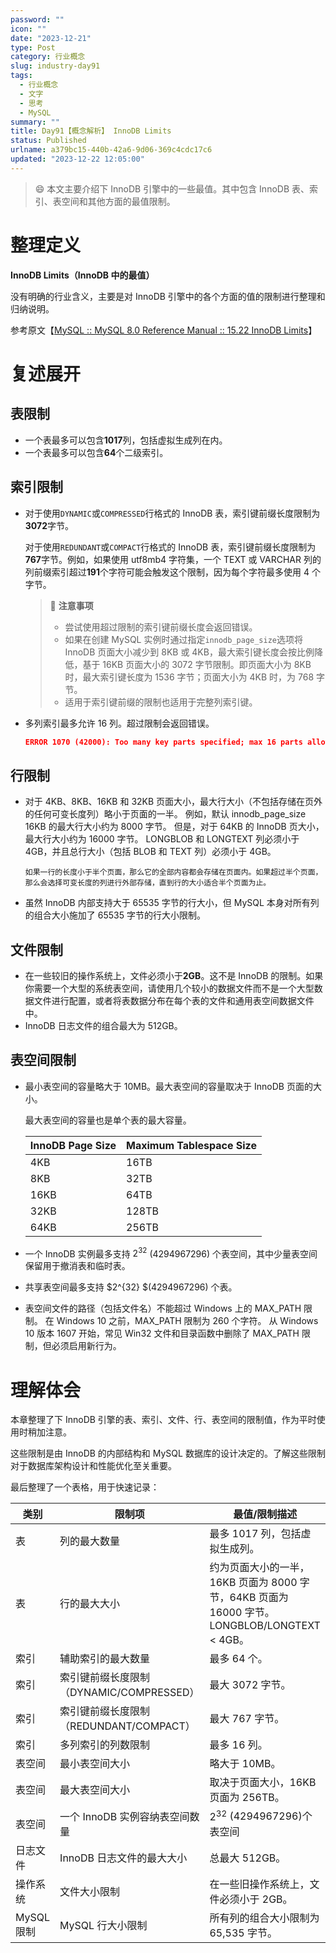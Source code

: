```yaml
---
password: ""
icon: ""
date: "2023-12-21"
type: Post
category: 行业概念
slug: industry-day91
tags:
  - 行业概念
  - 文字
  - 思考
  - MySQL
summary: ""
title: Day91【概念解析】 InnoDB Limits
status: Published
urlname: a379bc15-440b-42a6-9d06-369c4cdc17c6
updated: "2023-12-22 12:05:00"
---
```


> 😄 本文主要介绍下 InnoDB 引擎中的一些最值。其中包含 InnoDB 表、索引、表空间和其他方面的最值限制。

# 整理定义

**InnoDB Limits（InnoDB 中的最值）**

没有明确的行业含义，主要是对 InnoDB 引擎中的各个方面的值的限制进行整理和归纳说明。

参考原文【[MySQL :: MySQL 8.0 Reference Manual :: 15.22 InnoDB Limits](https://dev.mysql.com/doc/refman/8.0/en/innodb-limits.html)】

# 复述展开

## 表限制

- 一个表最多可以包含**1017**列，包括虚拟生成列在内。
- 一个表最多可以包含**64**个二级索引。

## 索引限制

- 对于使用`DYNAMIC`或`COMPRESSED`行格式的 InnoDB 表，索引键前缀长度限制为**3072**字节。

  对于使用`REDUNDANT`或`COMPACT`行格式的 InnoDB 表，索引键前缀长度限制为**767**字节。例如，如果使用 utf8mb4 字符集，一个 TEXT 或 VARCHAR 列的列前缀索引超过**191**个字符可能会触发这个限制，因为每个字符最多使用 4 个字节。

  > 🎈 **注意事项**
  >
  > - 尝试使用超过限制的索引键前缀长度会返回错误。
  > - 如果在创建 MySQL 实例时通过指定`innodb_page_size`选项将 InnoDB 页面大小减少到 8KB 或 4KB，最大索引键长度会按比例降低，基于 16KB 页面大小的 3072 字节限制。即页面大小为 8KB 时，最大索引键长度为 1536 字节；页面大小为 4KB 时，为 768 字节。
  > - 适用于索引键前缀的限制也适用于完整列索引键。

- 多列索引最多允许 16 列。超过限制会返回错误。

  ```json
  ERROR 1070 (42000): Too many key parts specified; max 16 parts allowed
  ```

## 行限制

- 对于 4KB、8KB、16KB 和 32KB 页面大小，最大行大小（不包括存储在页外的任何可变长度列）略小于页面的一半。
  例如，默认 innodb_page_size 16KB 的最大行大小约为 8000 字节。 但是，对于 64KB 的 InnoDB 页大小，最大行大小约为 16000 字节。 LONGBLOB 和 LONGTEXT 列必须小于 4GB，并且总行大小（包括 BLOB 和 TEXT 列）必须小于 4GB。

      如果一行的长度小于半个页面，那么它的全部内容都会存储在页面内。如果超过半个页面，那么会选择可变长度的列进行外部存储，直到行的大小适合半个页面为止。

- 虽然 InnoDB 内部支持大于 65535 字节的行大小，但 MySQL 本身对所有列的组合大小施加了 65535 字节的行大小限制。

## 文件限制

- 在一些较旧的操作系统上，文件必须小于**2GB**。这不是 InnoDB 的限制。如果你需要一个大型的系统表空间，请使用几个较小的数据文件而不是一个大型数据文件进行配置，或者将表数据分布在每个表的文件和通用表空间数据文件中。
- InnoDB 日志文件的组合最大为 512GB。

## 表空间限制

- 最小表空间的容量略大于 10MB。最大表空间的容量取决于 InnoDB 页面的大小。

  最大表空间的容量也是单个表的最大容量。

  | I**nnoDB Page Size** | **Maximum Tablespace Size** |
  | -------------------- | --------------------------- |
  | 4KB                  | 16TB                        |
  | 8KB                  | 32TB                        |
  | 16KB                 | 64TB                        |
  | 32KB                 | 128TB                       |
  | 64KB                 | 256TB                       |

- 一个 InnoDB 实例最多支持 $2^{32}$ (4294967296) 个表空间，其中少量表空间保留用于撤消表和临时表。
- 共享表空间最多支持 $2^{32} $(4294967296) 个表。
- 表空间文件的路径（包括文件名）不能超过 Windows 上的 MAX_PATH 限制。 在 Windows 10 之前，MAX_PATH 限制为 260 个字符。 从 Windows 10 版本 1607 开始，常见 Win32 文件和目录函数中删除了 MAX_PATH 限制，但必须启用新行为。

# 理解体会

本章整理了下 InnoDB 引擎的表、索引、文件、行、表空间的限制值，作为平时使用时稍加注意。

这些限制是由 InnoDB 的内部结构和 MySQL 数据库的设计决定的。了解这些限制对于数据库架构设计和性能优化至关重要。

最后整理了一个表格，用于快速记录：

| 类别       | 限制项                                   | 最值/限制描述                                                                                |
| ---------- | ---------------------------------------- | -------------------------------------------------------------------------------------------- |
| 表         | 列的最大数量                             | 最多 1017 列，包括虚拟生成列。                                                               |
| 表         | 行的最大大小                             | 约为页面大小的一半，16KB 页面为 8000 字节，64KB 页面为 16000 字节。LONGBLOB/LONGTEXT < 4GB。 |
| 索引       | 辅助索引的最大数量                       | 最多 64 个。                                                                                 |
| 索引       | 索引键前缀长度限制（DYNAMIC/COMPRESSED） | 最大 3072 字节。                                                                             |
| 索引       | 索引键前缀长度限制（REDUNDANT/COMPACT）  | 最大 767 字节。                                                                              |
| 索引       | 多列索引的列数限制                       | 最多 16 列。                                                                                 |
| 表空间     | 最小表空间大小                           | 略大于 10MB。                                                                                |
| 表空间     | 最大表空间大小                           | 取决于页面大小，16KB 页面为 256TB。                                                          |
| 表空间     | 一个 InnoDB 实例容纳表空间数量           | $2^{32}$ (4294967296)个表空间                                                                |
| 日志文件   | InnoDB 日志文件的最大大小                | 总最大 512GB。                                                                               |
| 操作系统   | 文件大小限制                             | 在一些旧操作系统上，文件必须小于 2GB。                                                       |
| MySQL 限制 | MySQL 行大小限制                         | 所有列的组合大小限制为 65,535 字节。                                                         |
